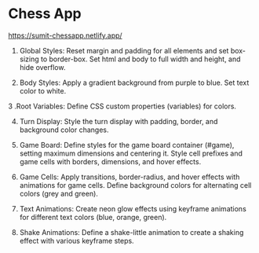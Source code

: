 # Chess App
https://sumit-chessapp.netlify.app/

1. Global Styles:
Reset margin and padding for all elements and set box-sizing to border-box.
Set html and body to full width and height, and hide overflow.

2. Body Styles:
Apply a gradient background from purple to blue.
Set text color to white.

3 .Root Variables:
Define CSS custom properties (variables) for colors.

4. Turn Display:
Style the turn display with padding, border, and background color changes.
5. Game Board:
Define styles for the game board container (#game), setting maximum dimensions and centering it.
Style cell prefixes and game cells with borders, dimensions, and hover effects.

6. Game Cells:
Apply transitions, border-radius, and hover effects with animations for game cells.
Define background colors for alternating cell colors (grey and green).

7. Text Animations:
Create neon glow effects using keyframe animations for different text colors (blue, orange, green).

8. Shake Animations:
Define a shake-little animation to create a shaking effect with various keyframe steps.
